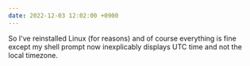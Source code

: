 ```yaml
---
date: 2022-12-03 12:02:00 +0900
---
```


So I've reinstalled Linux (for reasons) and of course everything is fine except my shell prompt now inexplicably displays UTC time and not the local timezone.
